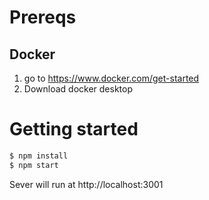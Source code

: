 # Prereqs

## Docker

1. go to https://www.docker.com/get-started
2. Download docker desktop

# Getting started

```bash
$ npm install
$ npm start
```

Sever will run at http://localhost:3001
